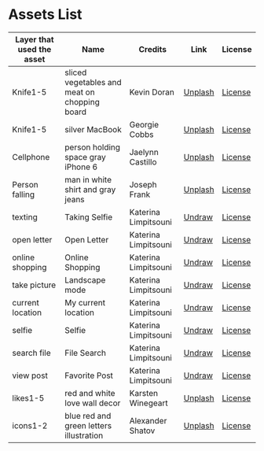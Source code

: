 # Assets List
| Layer that used the asset  | Name | Credits | Link | License |
| ------------- | ------------- | ------------- | ------------- | ------------- |
| Knife1-5 | sliced vegetables and meat on chopping board | Kevin Doran | [Unplash](https://unsplash.com/photos/sliced-vegetables-and-meat-on-chopping-board-m1meZgcUYEk) | [License](https://unsplash.com/license) |
| Knife1-5 | silver MacBook | Georgie Cobbs | [Unplash](https://unsplash.com/photos/silver-macbook-kP0pjdyYNyU) | [License](https://unsplash.com/license)  |
| Cellphone | person holding space gray iPhone 6 | Jaelynn Castillo | [Unplash](https://unsplash.com/photos/person-holding-space-gray-iphone-6-3dGIvxKiQiQ) | [License](https://unsplash.com/license)  |
| Person falling | man in white shirt and gray jeans | Joseph Frank | [Unplash](https://unsplash.com/photos/man-in-white-shirt-and-gray-jeans-jDmFoPrp6dI) | [License](https://unsplash.com/license) |
| texting | Taking Selfie | Katerina Limpitsouni | [Undraw](https://undraw.co/search/taking-selfie) | [License](https://undraw.co/license) |
| open letter | Open Letter | Katerina Limpitsouni | [Undraw](https://undraw.co/search/open-letter) | [License](https://undraw.co/license) |
| online shopping | Online Shopping | Katerina Limpitsouni | [Undraw](https://undraw.co/search/online-shopping) | [License](https://undraw.co/license) |
| take picture | Landscape mode | Katerina Limpitsouni | [Undraw](https://undraw.co/search/landscape-mode) | [License](https://undraw.co/license) |
| current location | My current location | Katerina Limpitsouni | [Undraw](https://undraw.co/search/my-current-location) | [License](https://undraw.co/license) |
| selfie | Selfie | Katerina Limpitsouni | [Undraw](https://undraw.co/search/selfie) | [License](https://undraw.co/license) |
| search file | File Search | Katerina Limpitsouni | [Undraw](https://undraw.co/search/\file-search) | [License](https://undraw.co/license) |
| view post | Favorite Post | Katerina Limpitsouni | [Undraw](https://undraw.co/search/favorite=post) | [License](https://undraw.co/license) |
| likes1-5 | red and white love wall decor | Karsten Winegeart | [Unplash](https://unsplash.com/photos/red-and-white-love-wall-decor-60GsdOMRFGc) | [License](https://unsplash.com/license)  |
| icons1-2 | blue red and green letters illustration | Alexander Shatov | [Unplash](https://unsplash.com/photos/blue-red-and-green-letters-illustration-mr4JG4SYOF8) | [License](https://unsplash.com/license)  |
